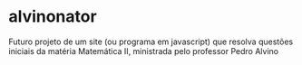 # alvinonator
Futuro projeto de um site (ou programa em javascript) que resolva questões iniciais da matéria Matemática II, ministrada pelo professor Pedro Alvino
